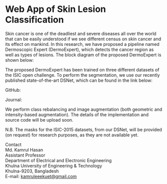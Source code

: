 # Web App of Skin Lesion Classification

Skin cancer is one of the deadliest and severe diseases all over the world that can be easily understood if we see different census on skin cancer and its effect on mankind. 
In this research, we have proposed a pipeline named Dermoscopic Expert (DermoExpert), which detects the cancer region as well as types of lesions. The block diagram of the proposed DermoExpert is shown below: 



The proposed DermoExpert has been trained on three different datasets of the ISIC open challenge. To perform the segmentation, we use our recently published state-of-the-art DSNet, which can be found in the link below:  

GitHub: 

Journal: 

We perform class rebalancing and image augmentation (both geometric and intensity-based augmentation). The details of the implementation and source code will be upload soon. 

N.B. The masks for the ISIC-2015 datasets, from our DSNet, will be provided (on request) for research purposes, as they are not available yet. 


Contact <br>
Md. Kamrul Hasan <br>
Assistant Professor  <br>
Department of Electrical and Electronic Engineering  <br>
Khulna University of Engineering & Technology <br>
Khulna-9203, Bangladesh  <br>
E-mail: kamruleeekuet@gmail.com 

